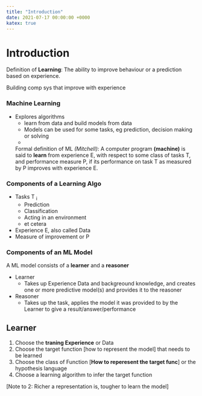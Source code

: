 ```yaml
---
title: "Introduction"
date: 2021-07-17 00:00:00 +0000
katex: true
---
```

# Introduction
Definition of **Learning**: The ability to improve behaviour or a prediction based on experience.

  Building comp sys that improve with experience
  
### Machine Learning 
- Explores algorithms
    - learn from data and build models from data
    - Models can be used for some tasks, eg prediction, decision making or solving
    - 
  Formal definition of ML _(Mitchell)_: A computer program **(machine)** is said to **learn** from experience E, with respect to some class of tasks T, and performance measure P, if its performance on task T as measured by P improves with experience E.
### Components of a Learning Algo
  - Tasks T <sub>i</sub>
    - Prediction
    - Classification
    - Acting in an environment
    - et cetera
  - Experience E, also called Data
  - Measure of improvement or P
 ### Components of an ML Model
A ML model consists of a **learner** and a **reasoner**
- Learner
  - Takes up Experience Data and backgreound knowledge, and creates one or more predictive model(s) and provides it to the reasoner
- Reasoner
  - Takes up the task, applies the model it was provided to by the Learner to give a result/answer/performance

## Learner
1. Choose the **traning Experience** or Data
2. Choose the target function [how to represent the model] that needs to be learned
3. Choose the class of Function [**How to reperesent the target func**] or the hypothesis language
4. Choose a learning algorithm to infer the target function

[Note to 2: Richer a representation is, tougher to learn the model]

